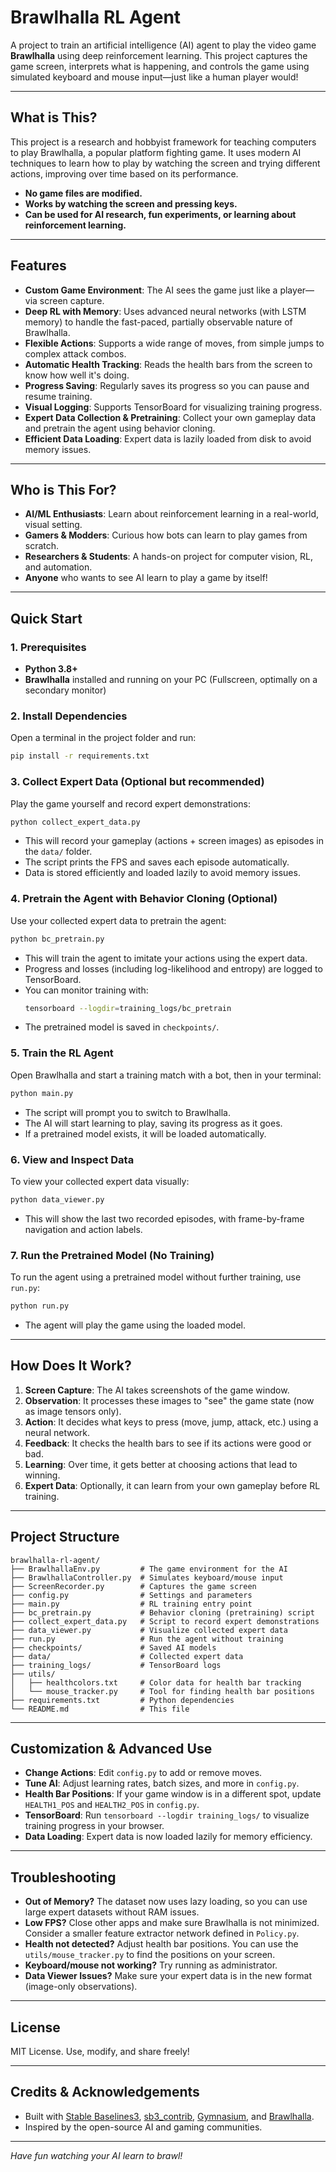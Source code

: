 # Brawlhalla RL Agent

A project to train an artificial intelligence (AI) agent to play the video game **Brawlhalla** using deep reinforcement learning. This project captures the game screen, interprets what is happening, and controls the game using simulated keyboard and mouse input—just like a human player would!

---

## What is This?

This project is a research and hobbyist framework for teaching computers to play Brawlhalla, a popular platform fighting game. It uses modern AI techniques to learn how to play by watching the screen and trying different actions, improving over time based on its performance.

- **No game files are modified.**
- **Works by watching the screen and pressing keys.**
- **Can be used for AI research, fun experiments, or learning about reinforcement learning.**

---

## Features

- **Custom Game Environment**: The AI sees the game just like a player—via screen capture.
- **Deep RL with Memory**: Uses advanced neural networks (with LSTM memory) to handle the fast-paced, partially observable nature of Brawlhalla.
- **Flexible Actions**: Supports a wide range of moves, from simple jumps to complex attack combos.
- **Automatic Health Tracking**: Reads the health bars from the screen to know how well it's doing.
- **Progress Saving**: Regularly saves its progress so you can pause and resume training.
- **Visual Logging**: Supports TensorBoard for visualizing training progress.
- **Expert Data Collection & Pretraining**: Collect your own gameplay data and pretrain the agent using behavior cloning.
- **Efficient Data Loading**: Expert data is lazily loaded from disk to avoid memory issues.

---

## Who is This For?

- **AI/ML Enthusiasts**: Learn about reinforcement learning in a real-world, visual setting.
- **Gamers & Modders**: Curious how bots can learn to play games from scratch.
- **Researchers & Students**: A hands-on project for computer vision, RL, and automation.
- **Anyone** who wants to see AI learn to play a game by itself!

---

## Quick Start

### 1. Prerequisites
- **Python 3.8+**
- **Brawlhalla** installed and running on your PC (Fullscreen, optimally on a secondary monitor)

### 2. Install Dependencies

Open a terminal in the project folder and run:
```bash
pip install -r requirements.txt
```

### 3. Collect Expert Data (Optional but recommended)

Play the game yourself and record expert demonstrations:
```bash
python collect_expert_data.py
```
- This will record your gameplay (actions + screen images) as episodes in the `data/` folder.
- The script prints the FPS and saves each episode automatically.
- Data is stored efficiently and loaded lazily to avoid memory issues.

### 4. Pretrain the Agent with Behavior Cloning (Optional)

Use your collected expert data to pretrain the agent:
```bash
python bc_pretrain.py
```
- This will train the agent to imitate your actions using the expert data.
- Progress and losses (including log-likelihood and entropy) are logged to TensorBoard.
- You can monitor training with:
  ```bash
  tensorboard --logdir=training_logs/bc_pretrain
  ```
- The pretrained model is saved in `checkpoints/`.

### 5. Train the RL Agent

Open Brawlhalla and start a training match with a bot, then in your terminal:
```bash
python main.py
```
- The script will prompt you to switch to Brawlhalla.
- The AI will start learning to play, saving its progress as it goes.
- If a pretrained model exists, it will be loaded automatically.

### 6. View and Inspect Data

To view your collected expert data visually:
```bash
python data_viewer.py
```
- This will show the last two recorded episodes, with frame-by-frame navigation and action labels.

### 7. Run the Pretrained Model (No Training)

To run the agent using a pretrained model without further training, use `run.py`:
```bash
python run.py
```
- The agent will play the game using the loaded model.

---

## How Does It Work?

1. **Screen Capture**: The AI takes screenshots of the game window.
2. **Observation**: It processes these images to "see" the game state (now as image tensors only).
3. **Action**: It decides what keys to press (move, jump, attack, etc.) using a neural network.
4. **Feedback**: It checks the health bars to see if its actions were good or bad.
5. **Learning**: Over time, it gets better at choosing actions that lead to winning.
6. **Expert Data**: Optionally, it can learn from your own gameplay before RL training.

---

## Project Structure

```
brawlhalla-rl-agent/
├── BrawlhallaEnv.py         # The game environment for the AI
├── BrawlhallaController.py  # Simulates keyboard/mouse input
├── ScreenRecorder.py        # Captures the game screen
├── config.py                # Settings and parameters
├── main.py                  # RL training entry point
├── bc_pretrain.py           # Behavior cloning (pretraining) script
├── collect_expert_data.py   # Script to record expert demonstrations
├── data_viewer.py           # Visualize collected expert data
├── run.py                   # Run the agent without training
├── checkpoints/             # Saved AI models
├── data/                    # Collected expert data
├── training_logs/           # TensorBoard logs
├── utils/
│   ├── healthcolors.txt     # Color data for health bar tracking
│   └── mouse_tracker.py     # Tool for finding health bar positions
├── requirements.txt         # Python dependencies
└── README.md                # This file
```

---

## Customization & Advanced Use

- **Change Actions**: Edit `config.py` to add or remove moves.
- **Tune AI**: Adjust learning rates, batch sizes, and more in `config.py`.
- **Health Bar Positions**: If your game window is in a different spot, update `HEALTH1_POS` and `HEALTH2_POS` in `config.py`.
- **TensorBoard**: Run `tensorboard --logdir training_logs/` to visualize training progress in your browser.
- **Data Loading**: Expert data is now loaded lazily for memory efficiency.

---

## Troubleshooting

- **Out of Memory?** The dataset now uses lazy loading, so you can use large expert datasets without RAM issues.
- **Low FPS?** Close other apps and make sure Brawlhalla is not minimized. Consider a smaller feature extractor network defined in `Policy.py`.
- **Health not detected?** Adjust health bar positions. You can use the `utils/mouse_tracker.py` to find the positions on your screen.
- **Keyboard/mouse not working?** Try running as administrator.
- **Data Viewer Issues?** Make sure your expert data is in the new format (image-only observations).

---

## License

MIT License. Use, modify, and share freely!

---

## Credits & Acknowledgements

- Built with [Stable Baselines3](https://github.com/DLR-RM/stable-baselines3), [sb3_contrib](https://github.com/Stable-Baselines-Team/sb3_contrib), [Gymnasium](https://github.com/Farama-Foundation/Gymnasium), and [Brawlhalla](https://www.brawlhalla.com/).
- Inspired by the open-source AI and gaming communities.

---

*Have fun watching your AI learn to brawl!*
